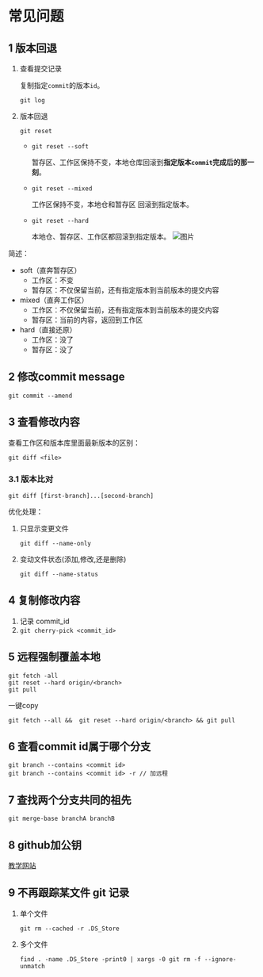 # 常见问题

## 1 版本回退

1. 查看提交记录

   复制指定`commit`的版本`id`。

   ```
   git log
   ```

2. 版本回退

   ```
   git reset
   ```

   - `git reset --soft`

     暂存区、工作区保持不变，本地仓库回滚到**指定版本`commit`完成后的那一刻**。

   - `git reset --mixed`

     工作区保持不变，本地仓和暂存区	回滚到指定版本。

   - `git reset --hard`

     本地仓、暂存区、工作区都回滚到指定版本。
   ![图片](https://github.com/aisuandebowen/Hut/assets/58322181/5606c9aa-3ee9-4a5f-93d7-a68c71ede7b4)

  简述：
  - soft（直奔暂存区）
    + 工作区：不变
    + 暂存区：不仅保留当前，还有指定版本到当前版本的提交内容
  - mixed（直奔工作区）
    + 工作区：不仅保留当前，还有指定版本到当前版本的提交内容
    + 暂存区：当前的内容，返回到工作区
  - hard（直接还原）
    + 工作区：没了
    + 暂存区：没了
## 2 修改commit message

```
git commit --amend
```

## 3 查看修改内容

查看工作区和版本库里面最新版本的区别：

```
git diff <file>
```

### 3.1 版本比对

` git diff [first-branch]...[second-branch] `

优化处理：

1. 只显示变更文件

   ```
   git diff --name-only
   ```

2. 变动文件状态(添加,修改,还是删除)

   ```
   git diff --name-status
   ```

## 4 复制修改内容

1. 记录 commit_id
2. `git cherry-pick <commit_id>`

## 5 远程强制覆盖本地
```
git fetch -all
git reset --hard origin/<branch>
git pull
```

一键copy
```
git fetch --all &&  git reset --hard origin/<branch> && git pull
```

## 6 查看commit id属于哪个分支
```
git branch --contains <commit id>
git branch --contains <commit id> -r // 加远程
```

## 7 查找两个分支共同的祖先
```
git merge-base branchA branchB
```
## 8 github加公钥
[教学网站](https://liaoxuefeng.com/books/git/remote/index.html)

## 9 不再跟踪某文件 git 记录

1. 单个文件

   ```
   git rm --cached -r .DS_Store
   ```

2. 多个文件

   ```
   find . -name .DS_Store -print0 | xargs -0 git rm -f --ignore-unmatch
   ```


